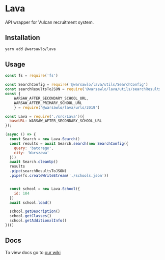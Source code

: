 # Lava
API wrapper for Vulcan recruitment system.

## Installation

```bash
yarn add @warsawlo/lava
```

## Usage
```javascript
const fs = require('fs')

const SearchConfig = require('@warsawlo/lava/utils/SearchConfig')
const searchResultsToJSON = require('@warsawlo/lava/utils/searchResultsToJSON')
const { 
    WARSAW_AFTER_SECONDARY_SCHOOL_URL,
    WARSAW_AFTER_PRIMARY_SCHOOL_URL
    } = require('@warsawlo/lava/urls/2019')

const Lava = require('./src/Lava')({
  baseURL: WARSAW_AFTER_SECONDARY_SCHOOL_URL
});

(async () => {
  const Search = new Lava.Search()
  const results = await Search.search(new SearchConfig({
    query: 'batorego',
    city: 'Warszawa'
  }))
  await Search.cleanUp()
  results
  .pipe(searchResultsToJSON)
  .pipe(fs.createWriteStream('./schools.json'))


  const school = new Lava.School({
    id: 104
  })
  await school.load()

  school.getDescription()
  school.getClasses()
  school.getAdditionalInfo()
})()
```

## Docs
To view docs go to [our wiki](https://github.com/WarsawLO/lava/wiki)